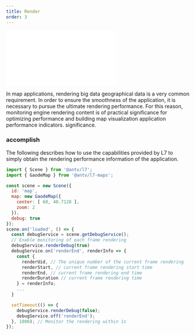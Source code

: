 ```yaml
---
title: Render
order: 3
---
```


<embed src="@/docs/api/common/style.md"></embed>

In map applications, rendering big data geographical data is a very common requirement. In order to ensure the smoothness of the application, it is necessary to pursue the ultimate rendering performance. For this reason, monitoring engine rendering content is of practical significance for optimizing performance and building map visualization application performance indicators. significance.

### accomplish

The following describes how to use the capabilities provided by L7 to simply obtain the rendering performance information of the application.

```javascript
import { Scene } from '@antv/l7';
import { GaodeMap } from '@antv/l7-maps';

const scene = new Scene({
  id: 'map',
  map: new GaodeMap({
    center: [ 60, 40.7128 ],
    zoom: 2
  }),
  debug: true
});
scene.on('loaded', () => {
  const debugService = scene.getDebugService();
  // Enable monitoring of each frame rendering
  debugService.renderDebug(true)
  debugService.on('renderEnd', renderInfo => {
    const {
      renderUid, // The unique number of the current frame rendering
      renderStart, // current frame rendering start time
      renderEnd, // current frame rendering end time
      renderDuration // current frame rendering time
    } = renderInfo;
    ...
  }

  setTimeout(() => {
    debugService.renderDebug(false);
    debugService.off('renderEnd');
  }, 1000); // Monitor the rendering within 1s
});
```
